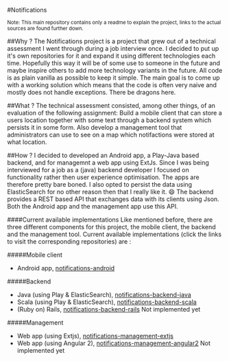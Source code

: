 
#Notifications

<sub>Note: This main repository contains only a readme to explain the project, links to the actual sources are found further down.</sub>

##Why ?
The Notifications project is a project that grew out of a technical assessment I went through during a job interview once.  I decided to put up it's own repositories for it and expand it using different technologies each time. Hopefully this way it will be of some use to someone in the future and maybe inspire others to add more technology variants in the future. All code is as plain vanilla as possible to keep it simple. The main goal is to come up with a working solution which means that the code is often very naive and mostly does not handle exceptions. There be dragons here. 

##What ?
The technical assessment consisted, among other things, of an evaluation of the following assignment:
Build a mobile client that can store a users location together with some text through a backend system which persists it in some form. Also develop a management tool that administrators can use to see on a map which notifactions were stored at what location.

##How ?
I decided to developed an Android app, a  Play-Java based backend, and for managemnt a web app using ExtJs. Since I was being interviewed for a job as a (java) backend developer I focused on functionality rather then user experience optimisation. The apps are therefore pretty bare boned. I also opted to persist the data using ElasticSearch for no other reason then that I really like it. :smile:
The backend provides a REST based API that exchanges data with its clients using Json. Both the Android app and the management app use this API.

####Current available implementations
Like mentioned before, there are three different components for this project, the mobile client, the backend and the management tool. Current available implementations (click the links to visit the corresponding repositories) are :

#####Mobile client 
- Android app, [notifications-android](https://github.com/jaccohuysmans/notifications-android)

#####Backend
- Java (using Play & ElasticSearch), [notifications-backend-java](https://github.com/jaccohuysmans/notifications-backend-java)
- Scala (using Play & ElasticSearch), [notifications-backend-scala](https://github.com/jaccohuysmans/notifications-backend-scala)
- (Ruby on) Rails, [notifications-backend-rails](https://github.com/jaccohuysmans/notifications-backend-rails)  Not implemented yet

#####Management 
- Web app (using Extjs), [notifications-management-extjs](https://github.com/jaccohuysmans/notifications-management-extjs)
- Web app (using Angular 2), [notifications-management-angular2](https://github.com/jaccohuysmans/notifications-management-angular2) Not implemented yet


